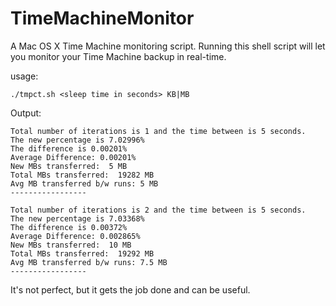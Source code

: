 # TimeMachineMonitor
A Mac OS X Time Machine monitoring script. Running this shell script will let you monitor your Time Machine backup in real-time.


usage: 
```
./tmpct.sh <sleep time in seconds> KB|MB
```

Output:
```
Total number of iterations is 1 and the time between is 5 seconds.
The new percentage is 7.02996% 
The difference is 0.00201% 
Average Difference: 0.00201% 
New MBs transferred:  5 MB
Total MBs transferred:  19282 MB
Avg MB transferred b/w runs: 5 MB 
-----------------

Total number of iterations is 2 and the time between is 5 seconds.
The new percentage is 7.03368% 
The difference is 0.00372% 
Average Difference: 0.002865% 
New MBs transferred:  10 MB
Total MBs transferred:  19292 MB
Avg MB transferred b/w runs: 7.5 MB 
-----------------

```

It's not perfect, but it gets the job done and can be useful.

